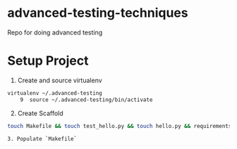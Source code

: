 # advanced-testing-techniques
Repo for doing advanced testing
 
 # Setup Project

1.  Create and source virtualenv

```bash
virtualenv ~/.advanced-testing
    9  source ~/.advanced-testing/bin/activate
```

2. Create Scaffold

```bash
touch Makefile && touch test_hello.py && touch hello.py && requirements.txt

3. Populate `Makefile`
